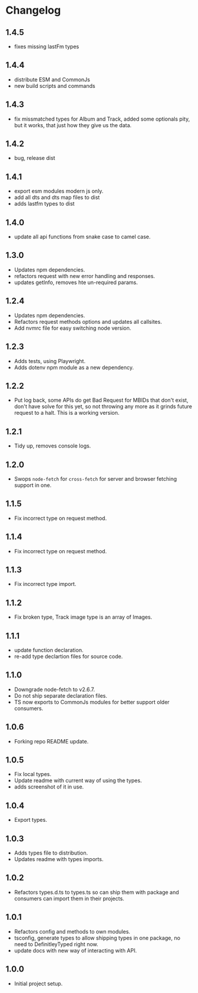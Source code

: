 # Changelog

## 1.4.5

- fixes missing lastFm types

## 1.4.4

- distribute ESM and CommonJs
- new build scripts and commands

## 1.4.3

- fix missmatched types for Album and Track, added some optionals pity, but it works, that just how they give us the data.

## 1.4.2

- bug, release dist

## 1.4.1

- export esm modules modern js only.
- add all dts and dts map files to dist
- adds lastfm types to dist

## 1.4.0

- update all api functions from snake case to camel case.

## 1.3.0

- Updates npm dependencies.
- refactors request with new error handling and responses.
- updates getInfo, removes  hte un-required params.

## 1.2.4

- Updates npm dependencies.
- Refactors request methods options and updates all callsites.
- Add nvmrc file for easy switching node version.

## 1.2.3

- Adds tests, using Playwright.
- Adds dotenv npm module as a new dependency.

## 1.2.2

- Put log back, some APIs do get Bad Request for MBIDs that don't exist, don't have solve for this yet, so not throwing any more as it grinds future request to a halt. This is a working version.

## 1.2.1

- Tidy up, removes console logs.

## 1.2.0

- Swops `node-fetch` for `cross-fetch` for server and browser fetching support in one.

## 1.1.5

- Fix incorrect type on request method.

## 1.1.4

- Fix incorrect type on request method.

## 1.1.3

- Fix incorrect type import.

## 1.1.2

- Fix broken type, Track image type is an array of Images.

## 1.1.1

- update function declaration.
- re-add type declartion files for source code.

## 1.1.0

- Downgrade node-fetch to v2.6.7.
- Do not ship separate declaration files.
- TS now exports to CommonJs modules for better support older consumers.

## 1.0.6

- Forking repo README update.

## 1.0.5

- Fix local types.
- Update readme with current way of using the types.
- adds screenshot of it in use.

## 1.0.4

- Export types.

## 1.0.3

- Adds types file to distribution.
- Updates readme with types imports.

## 1.0.2

- Refactors types.d.ts to types.ts so can ship them with package and consumers can import them in their projects.

## 1.0.1

- Refactors config and methods to own modules.
- tsconfig, generate types to allow shipping types in one package, no need to DefinitleyTyped right now.
- update docs with new way of interacting with API.

## 1.0.0

- Initial project setup.
